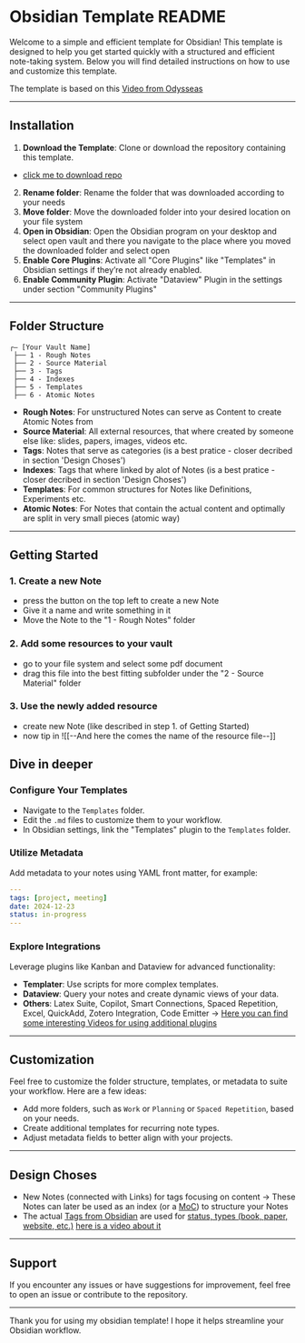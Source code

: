 # Obsidian Template README

Welcome to a simple and efficient template for Obsidian! This template is designed to help you get started quickly with a structured and efficient note-taking system. Below you will find detailed instructions on how to use and customize this template.

The template is based on this [Video from Odysseas](https://www.youtube.com/watch?v=hSTy_BInQs8&list=PLCPVAsJ6prFeROROzCeEIVfWGMRq1ImT5)

---

## Installation

1. **Download the Template**: Clone or download the repository containing this template.
- [click me to download repo](https://github.com/benjaminkost/obsidian_template_en/archive/refs/heads/master.zip)
2. **Rename folder**: Rename the folder that was downloaded according to your needs
3. **Move folder**: Move the downloaded folder into your desired location on your file system
4. **Open in Obsidian**: Open the Obsidian program on your desktop and select open vault and there you navigate to the place where you moved the downloaded folder and select open
4. **Enable Core Plugins**: Activate all "Core Plugins" like "Templates" in Obsidian settings if they’re not already enabled.
5. **Enable Community Plugin**: Activate "Dataview" Plugin in the settings under section "Community Plugins"

---

## Folder Structure

```plaintext
┌— [Your Vault Name]
 ├── 1 - Rough Notes
 ├── 2 - Source Material
 ├── 3 - Tags
 ├── 4 - Indexes
 ├── 5 - Templates
 ├── 6 - Atomic Notes
```

- **Rough Notes**: For unstructured Notes can serve as Content to create Atomic Notes from
- **Source Material**: All external resources, that where created by someone else like: slides, papers, images, videos etc.
- **Tags**: Notes that serve as categories (is a best pratice - closer decribed in section 'Design Choses')
- **Indexes**: Tags that where linked by alot of Notes (is a best pratice - closer decribed in section 'Design Choses')
- **Templates**: For common structures for Notes like Definitions, Experiments etc.
- **Atomic Notes**: For Notes that contain the actual content and optimally are split in very small pieces (atomic way)

---

## Getting Started

### 1. Create a new Note

- press the button on the top left to create a new Note
- Give it a name and write something in it
- Move the Note to the "1 - Rough Notes" folder

### 2. Add some resources to your vault

- go to your file system and select some pdf document
- drag this file into the best fitting subfolder under the "2 - Source Material" folder

### 3. Use the newly added resource

- create new Note (like described in step 1. of Getting Started)
- now tip in ![[--And here the comes the name of the resource file--]]

## Dive in deeper

### Configure Your Templates

- Navigate to the `Templates` folder.
- Edit the `.md` files to customize them to your workflow.
- In Obsidian settings, link the "Templates" plugin to the `Templates` folder.

### Utilize Metadata

Add metadata to your notes using YAML front matter, for example:

```yaml
---
tags: [project, meeting]
date: 2024-12-23
status: in-progress
---
```

### Explore Integrations

Leverage plugins like Kanban and Dataview for advanced functionality:

- **Templater**: Use scripts for more complex templates.
- **Dataview**: Query your notes and create dynamic views of your data.
- **Others**: Latex Suite, Copilot, Smart Connections, Spaced Repetition, Excel, QuickAdd, Zotero Integration, Code Emitter
-> [Here you can find some interesting Videos for using additional plugins](https://www.youtube.com/watch?v=hSTy_BInQs8&list=PLCPVAsJ6prFeROROzCeEIVfWGMRq1ImT5&index=1)
---

## Customization

Feel free to customize the folder structure, templates, or metadata to suite your workflow. Here are a few ideas:

- Add more folders, such as `Work` or `Planning` or `Spaced Repetition`, based on your needs.
- Create additional templates for recurring note types.
- Adjust metadata fields to better align with your projects.

---
## Design Choses
- New Notes (connected with Links) for tags focusing on content
   -> These Notes can later be used as an index (or a [MoC](https://forum.obsidian.md/t/what-is-a-moc/58423/11)) to structure your Notes  
- The actual [Tags from Obsidian](https://help.obsidian.md/Editing+and+formatting/Tags) are used for [status, types (book, paper, website, etc.)](https://forum.obsidian.md/t/a-guide-on-links-vs-tags-in-obsidian/28231/4?u=benboomer) [here is a video about it](https://www.youtube.com/watch?v=fwO8LzH9q3I)

---

## Support

If you encounter any issues or have suggestions for improvement, feel free to open an issue or contribute to the repository.

---

Thank you for using my obsidian template! I hope it helps streamline your Obsidian workflow.


